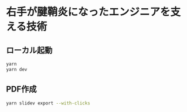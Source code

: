 # 右手が腱鞘炎になったエンジニアを支える技術

## ローカル起動

```bash
yarn
yarn dev
```

## PDF作成

```bash
yarn slidev export --with-clicks
```
